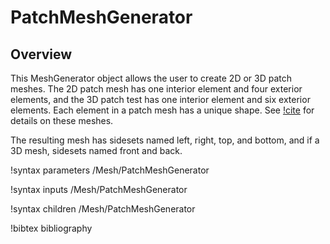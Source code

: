 # PatchMeshGenerator

## Overview

This MeshGenerator object allows the user to create 2D or 3D patch meshes.  The
2D patch mesh has one interior element and four exterior elements, and the 3D
patch test has one interior element and six exterior elements.  Each element in
a patch mesh has a unique shape.  See [!cite](macneal1985patch) for details on
these meshes.

The resulting mesh has sidesets named left, right, top, and bottom, and if a 3D
mesh, sidesets named front and back.

!syntax parameters /Mesh/PatchMeshGenerator

!syntax inputs /Mesh/PatchMeshGenerator

!syntax children /Mesh/PatchMeshGenerator

!bibtex bibliography
